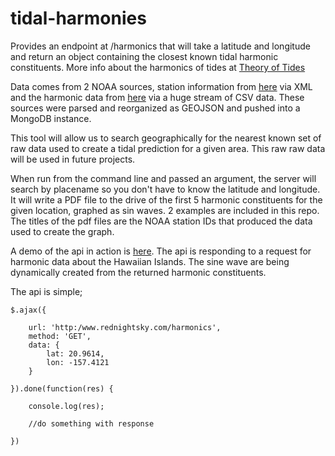 # tidal-harmonies

Provides an endpoint at /harmonics that will take a latitude and longitude and return an object containing the closest known tidal harmonic constituents. More info about the harmonics of tides at [Theory of Tides](https://en.wikipedia.org/wiki/Theory_of_tides) 

Data comes from 2 NOAA sources, station information from [here](https://opendap.co-ops.nos.noaa.gov/stations/stationsXML.jsp) via XML and the harmonic data from [here](https://opendap.co-ops.nos.noaa.gov/ioos-dif-sos/SOS?service=SOS&request=GetObservation&version=1.0.0&observedProperty=harmonic_constituents&offering=urn:ioos:network:NOAA.NOS.CO-OPS:HarmonicConstituents&responseFormat=text/csv&timeZone=GMT&unit=Meters) via a huge stream of CSV data. These sources were parsed and reorganized as GEOJSON and pushed into a MongoDB instance.     

This tool will allow us to search geographically for the nearest known set of raw data used to create a tidal prediction for a given area. This raw raw data will be used in future projects.

When run from the command line and passed an argument, the server will search by placename so you don't have to know the latitude and longitude. It will write a PDF file to the drive of the first 5 harmonic constituents for the given location, graphed as sin waves. 2 examples are included in this repo. The titles of the pdf files are the NOAA station IDs that produced the data used to create the graph.

A demo of the api in action is [here](http://www.rednightsky.com). The api is responding to a request for harmonic data about the Hawaiian Islands. The sine wave are being dynamically created from the returned harmonic constituents.

The api is simple;

	$.ajax({

		url: 'http:/www.rednightsky.com/harmonics',
		method: 'GET',
		data: {
			lat: 20.9614,
			lon: -157.4121 
		}
	
	}).done(function(res) {

		console.log(res);

		//do something with response

	}) 